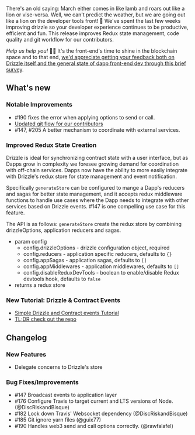 There's an old saying: March either comes in like lamb and roars out like a lion or vise-versa. Well, we can't predict the weather, but we are going out like a lion on the developer tools front! 🦁 We've spent the last few weeks improving drizzle so your developer experience continues to be productive, efficient and fun. This release improves Redux state management, code quality and git workflow for our contributors.

*Help us help you!* 🤜🤛 It's the front-end's time to shine in the blockchain space and to that end, [we'd appreciate getting your feedback both on Drizzle itself and the general state of dapp front-end dev through this brief survey](https://docs.google.com/forms/d/e/1FAIpQLSfIeWR9azcVa5SwvMetwTkRh3ioBHlgc4UOaZdrc5LIJjCdWQ/viewform).

## What's new
### Notable Improvements
 * #190 fixes the error when applying options to send or call.
 * [Updated git flow for our contributors](https://github.com/trufflesuite/drizzle/blob/develop/CONTRIBUTING.md#forks-branches-and-pull-requests)
 * #147, #205 A better mechanism to coordinate with external services.

### Improved Redux State Creation
Drizzle is ideal for synchronizing contract state with a user interface, but as Dapps grow in complexity we foresee growing demand for coordination with off-chain services. Dapps now have the ability to more easily integrate with Drizzle's redux store for state management and event notification.

Specifically `generateStore` can be configured to mange a Dapp's reducers and sagas for better state management, and it accepts redux middleware functions to handle use cases where the Dapp needs to integrate with other services based on Drizzle events. #147 is one compelling use case for this feature.

The API is as follows:
`generateStore` create the redux store by combining drizzleOptions, application reducers and sagas.
  * param config
    - config.drizzleOptions - drizzle configuration object, required
    - config.reducers - application specific reducers, defaults to `{}`
    - config.appSagas - application sagas, defaults to `[]`
    - config.appMiddlewares - application middlewares, defaults to `[]`
    - config.disableReduxDevTools - boolean to enable/disable Redux devtools hook, defaults to `false`
  * returns a redux store

### New Tutorial: Drizzle & Contract Events
  - [Simple Drizzle and Contract events Tutorial](https://truffleframework.com/tutorials/drizzle-and-contract-events)
  - [TL;DR check out the repo](https://github.com/trufflesuite/drizzle-event-demo)

## Changelog

### New Features
* Delegate concerns to Drizzle's store

### Bug Fixes/Improvements
* #147 Broadcast events to application layer
* #176 Configure Travis to target current and LTS versions of Node. (@DiscRiskandBisque)
* #182 Lock down Travis' Websocket dependency (@DiscRiskandBisque)
* #185 Git ignore yarn files (@guix77)
* #190 Handles web3 send and call options correctly. (@rawfalafel)
